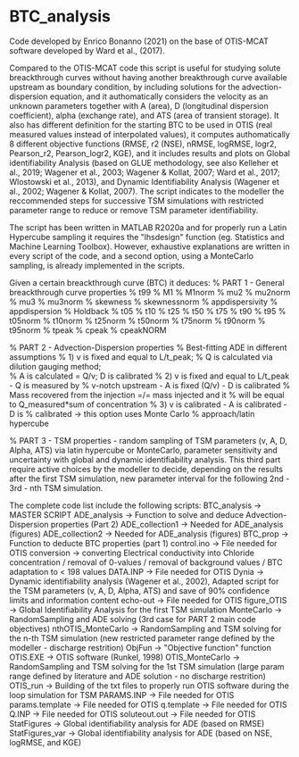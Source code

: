 # BTC_analysis
Code developed by Enrico Bonanno (2021) on the base of OTIS-MCAT software developed by Ward et al., (2017).

Compared to the OTIS-MCAT code this script is useful for studying solute breackthrough curves without having another 
breakthrough curve available upstream as boundary condition, by including solutions for the advection-dispersion equation, and
it authomatically considers the velocity as an unknown parameters together with A (area), D (longitudinal dispersion coefficient),
alpha (exchange rate), and ATS (area of transient storage). It also has different definition for the starting BTC to be used in OTIS 
(real measured values instead of interpolated values), it computes authomatically 8 different objective functions (RMSE, r2 (NSE), nRMSE,
logRMSE, logr2, Pearson_r2, Pearson_logr2, KGE), and it includes results and plots on Global identifiability Analysis (based on GLUE methodology,
see also Kelleher et al., 2019; Wagener et al., 2003; Wagener & Kollat, 2007; Ward et al., 2017; Wlostowski et al., 2013),
and Dynamic Identifiability Analysis (Wagener et al., 2002; Wagener & Kollat, 2007). The script indicates to the modeller the reccommended steps 
for successive TSM simulations with restricted parameter range to reduce or remove TSM parameter identifiability.

The script has been written in MATLAB R2020a and for properly run a Latin Hypercube sampling it requires the "lhsdesign" function 
(eg. Statistics and Machine Learning Toolbox). However, exhaustive explanations are written in every script of the code, and a second 
option, using a MonteCarlo sampling, is already implemented in the scripts.

Given a certain breackthrough curve (BTC) it deduces:
% PART 1 - General breackthrough curve properties
                % t99 % M1 % M1norm % mu2 % mu2norm % mu3 % mu3norm % skewness
                % skewnessnorm  % appdispersivity % appdispersion % Holdback % t05 
                % t10 % t25 % t50 % t75 % t90 % t95 % t05norm % t10norm % t25norm
                % t50norm % t75norm % t90norm % t95norm % tpeak % cpeak % cpeakNORM
                
% PART 2 - Advection-Dispersion properties
                % Best-fitting ADE in different assumptions
                %     1) v is fixed and equal to L/t_peak; 
                %     Q is calculated via dilution gauging method;  
                %     A is calculated = Q/v;  D is calibrated
                %     2) v is fixed and equal to L/t_peak - Q is measured by
                %     v-notch upstream - A is fixed (Q/v) - D is calibrated
                %     Mass recovered from the injection =/= mass injected and it 
                %     will be equal to Q_measured*sum of concentration
                %     3) v is calibrated - A is calibrated - D is
                %     calibrated -> this option uses Monte Carlo
                %     approach/latin hypercube 

% PART 3 - TSM properties - random sampling of TSM parameters (v, A, D, Alpha, ATS) via latin hypercube or MonteCarlo, 
                parameter sensitivity and uncertainty with global and dynamic identifiability analysis. This third part
                require active choices by the modeller to decide, depending on the results after the first TSM simulation,
                new parameter interval for the following 2nd - 3rd - nth TSM simulation. 

The complete code list include the following scripts:
BTC_analysis -> MASTER SCRIPT
ADE_analysis -> Function to solve and deduce Advection-Dispersion properties (Part 2)
ADE_collection1 -> Needed for ADE_analysis (figures)
ADE_collection2 -> Needed for ADE_analysis (figures)
BTC_prop -> Function to deducte BTC properties (part 1)
control.ino -> File needed for OTIS
conversion -> converting Electrical conductivity into Chloride concentration / removal of 0-values / removal of background values / BTC adaptation to < 198 values
DATA.INP -> File needed for OTIS
Dynia -> Dynamic identifiability analysis (Wagener et al., 2002), Adapted script for the TSM parameters (v, A, D, Alpha, ATS) and save of 90% confidence limits and information content
echo-out -> File needed for OTIS
figure_OTIS -> Global Identifiability Analysis for the first TSM simulation
MonteCarlo -> RandomSampling and ADE solving (3rd case for PART 2 main code objectives)
nthOTIS_MonteCarlo -> RandomSampling and TSM solving for the n-th TSM simulation (new restricted parameter range defined by the modeller - discharge restrition) 
ObjFun -> "Objective function" function
OTIS.EXE -> OTIS software (Runkel, 1998)
OTIS_MonteCarlo -> RandomSampling and TSM solving for the 1st TSM simulation (large param range defined by literature and ADE solution - no discharge restrition) 
OTIS_run -> Building of the txt files to properly run OTIS software during the loop simulation for TSM
PARAMS.INP -> File needed for OTIS
params.template -> File needed for OTIS
q.template -> File needed for OTIS
Q.INP -> File needed for OTIS
soluteout.out -> File needed for OTIS
StatFigures -> Global identifiability analysis for ADE (based on RMSE)
StatFigures_var -> Global identifiability analysis for ADE (based on NSE, logRMSE, and KGE)

